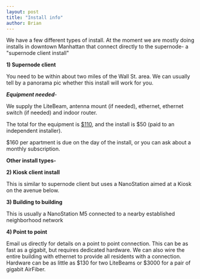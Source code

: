 ```yaml
---
layout: post
title: "Install info"
author: Brian
---
```


We have a few different types of install. At the moment we are mostly doing installs in downtown Manhattan that connect directly to the supernode- a "supernode client install"

**1) Supernode client**

You need to be within about two miles of the Wall St. area. We can usually tell by a panorama pic whether this install will work for you.

***Equipment needed***-

We supply the LiteBeam, antenna mount (if needed), ethernet, ethernet switch (if needed) and indoor router.

The total for the equipment is [$110](https://nycmesh.net/donate/), and the install is $50 (paid to an independent installer).

$160 per apartment is due on the day of the install, or you can ask about a monthly subscription.

**Other install types-**

**2) Kiosk client install**

This is similar to supernode client but uses a NanoStation aimed at a Kiosk on the avenue below.

**3) Building to building**

This is usually a NanoStation M5 connected to a nearby established neighborhood network

**4) Point to point**

Email us directly for details on a point to point connection. This can be as fast as a gigabit, but requires dedicated hardware. We can also wire the entire building with ethernet to provide all residents with a connection. Hardware can be as little as $130 for two LiteBeams or $3000 for a pair of gigabit AirFiber.







